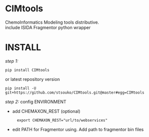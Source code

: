 CIMtools
=========
ChemoInformatics Modeling tools distributive.  
include ISIDA Fragmentor python wrapper


INSTALL
=======

*step 1:*

    pip install CIMtools

or latest repository version

    pip install -U git+https://github.com/stsouko/CIMtools.git@master#egg=CIMtools

*step 2:* config ENVIRONMENT

* add CHEMAXON_REST (optional)

        export CHEMAXON_REST="url/to/webservices"

* edit PATH for Fragmentor using. Add path to fragmentor bin files
